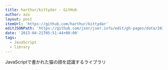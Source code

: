 ```yaml
---
title: harthur/kittydar · GitHub
author: azu
layout: post
itemUrl: 'https://github.com/harthur/kittydar'
editJSONPath: 'https://github.com/jser/jser.info/edit/gh-pages/data/2013/04/index.json'
date: '2013-04-21T05:51:44+00:00'
tags:
  - JavaScript
  - library
---
```

JavaScriptで書かれた猫の顔を認識するライブラリ
